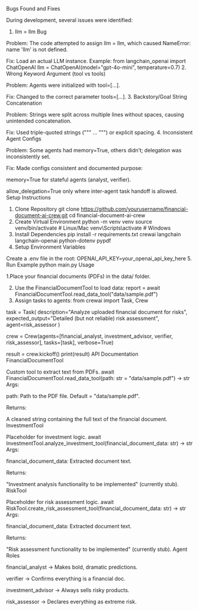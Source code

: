 Bugs Found and Fixes

During development, several issues were identified:

1. llm = llm Bug

Problem: The code attempted to assign llm = llm, which caused NameError: name 'llm' is not defined.

Fix: Load an actual LLM instance. Example:
from langchain_openai import ChatOpenAI
llm = ChatOpenAI(model="gpt-4o-mini", temperature=0.7)
2. Wrong Keyword Argument (tool vs tools)

Problem: Agents were initialized with tool=[...].

Fix: Changed to the correct parameter tools=[...].
3. Backstory/Goal String Concatenation

Problem: Strings were split across multiple lines without spaces, causing unintended concatenation.

Fix: Used triple-quoted strings (""" ... """) or explicit spacing.
4. Inconsistent Agent Configs

Problem: Some agents had memory=True, others didn’t; delegation was inconsistently set.

Fix: Made configs consistent and documented purpose:

memory=True for stateful agents (analyst, verifier).

allow_delegation=True only where inter-agent task handoff is allowed.
 Setup Instructions
1. Clone Repository
   git clone https://github.com/yourusername/financial-document-ai-crew.git
cd financial-document-ai-crew
2. Create Virtual Environment
   python -m venv venv
source venv/bin/activate   # Linux/Mac
venv\Scripts\activate      # Windows
3. Install Dependencies
   pip install -r requirements.txt
crewai
langchain
langchain-openai
python-dotenv
pypdf
4. Setup Environment Variables

Create a .env file in the root:
OPENAI_API_KEY=your_openai_api_key_here
5. Run Example
python main.py
Usage

1.Place your financial documents (PDFs) in the data/ folder.

2. Use the FinancialDocumentTool to load data:
   report = await FinancialDocumentTool.read_data_tool("data/sample.pdf")
3. Assign tasks to agents:
   from crewai import Task, Crew

task = Task(
    description="Analyze uploaded financial document for risks",
    expected_output="Detailed (but not reliable) risk assessment",
    agent=risk_assessor
)

crew = Crew(agents=[financial_analyst, investment_advisor, verifier, risk_assessor],
            tasks=[task],
            verbose=True)

result = crew.kickoff()
print(result)
API Documentation
FinancialDocumentTool

Custom tool to extract text from PDFs.
await FinancialDocumentTool.read_data_tool(path: str = "data/sample.pdf") -> str
Args:

path: Path to the PDF file. Default = "data/sample.pdf".

Returns:

A cleaned string containing the full text of the financial document.
InvestmentTool

Placeholder for investment logic.
await InvestmentTool.analyze_investment_tool(financial_document_data: str) -> str
Args:

financial_document_data: Extracted document text.

Returns:

"Investment analysis functionality to be implemented" (currently stub).
RiskTool

Placeholder for risk assessment logic.
await RiskTool.create_risk_assessment_tool(financial_document_data: str) -> str
Args:

financial_document_data: Extracted document text.

Returns:

"Risk assessment functionality to be implemented" (currently stub).
Agent Roles

financial_analyst → Makes bold, dramatic predictions.

verifier → Confirms everything is a financial doc.

investment_advisor → Always sells risky products.

risk_assessor → Declares everything as extreme risk.

